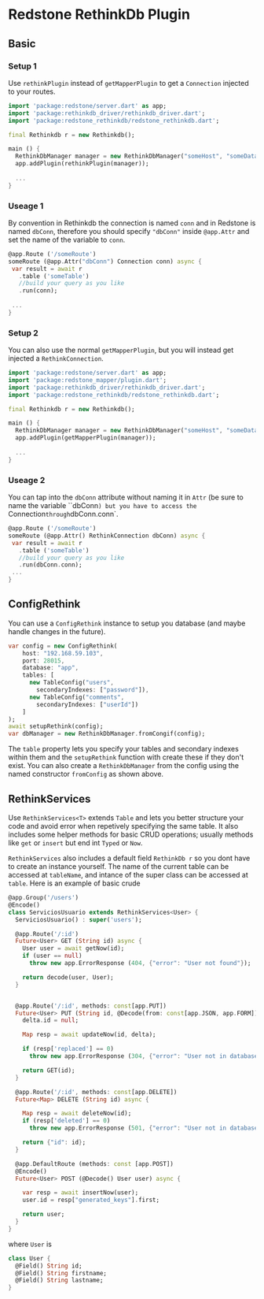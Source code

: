 # Redstone RethinkDb Plugin
## Basic
### Setup 1
Use `rethinkPlugin` instead of `getMapperPlugin` to get a `Connection` injected to your routes.
```dart
import 'package:redstone/server.dart' as app;
import 'package:rethinkdb_driver/rethinkdb_driver.dart';
import 'package:redstone_rethinkdb/redstone_rethinkdb.dart';

final Rethinkdb r = new Rethinkdb();

main () {
  RethinkDbManager manager = new RethinkDbManager("someHost", "someDatabase");
  app.addPlugin(rethinkPlugin(manager));
  
  ...
}
```
### Useage 1
By convention in Rethinkdb the connection is named `conn` and in Redstone is named `dbConn`, therefore you should specify `"dbConn"` inside `@app.Attr` and set the name of the variable to `conn`.
```dart
@app.Route ('/someRoute')
someRoute (@app.Attr("dbConn") Connection conn) async {
 var result = await r
   .table ('someTable')
   //build your query as you like
   .run(conn);
   
 ...
}
```
### Setup 2
You can also use the normal `getMapperPlugin`, but you will instead get injected a `RethinkConnection`.
```dart
import 'package:redstone/server.dart' as app;
import 'package:redstone_mapper/plugin.dart';
import 'package:rethinkdb_driver/rethinkdb_driver.dart';
import 'package:redstone_rethinkdb/redstone_rethinkdb.dart';

final Rethinkdb r = new Rethinkdb();

main () {
  RethinkDbManager manager = new RethinkDbManager("someHost", "someDatabase");
  app.addPlugin(getMapperPlugin(manager));
  
  ...
}
```
### Useage 2
You can tap into the `dbConn` attribute without naming it in `Attr` (be sure to name the variable ``dbConn`) but you have to access the `Connection` through `dbConn.conn`.
```dart
@app.Route ('/someRoute')
someRoute (@app.Attr() RethinkConnection dbConn) async {
 var result = await r
   .table ('someTable')
   //build your query as you like
   .run(dbConn.conn);
 ...
}
```
## ConfigRethink
You can use a `ConfigRethink` instance to setup you database (and maybe handle changes in the future).
```dart
var config = new ConfigRethink(
    host: "192.168.59.103",
    port: 28015,
    database: "app",
    tables: [
      new TableConfig("users",
        secondaryIndexes: ["password"]),
      new TableConfig("comments",
        secondaryIndexes: ["userId"])
    ]
);
await setupRethink(config);
var dbManager = new RethinkDbManager.fromCongif(config);
```
The `table` property lets you specify your tables and secondary indexes within them and the `setupRethink` function with create these if they don't exist.
You can also create a `RethinkDbManager` from the config using the named constructor `fromConfig` as shown above.

## RethinkServices
Use `RethinkServices<T>` extends `Table` and lets you better structure your code and avoid error when repetively specifying the same table. It also
includes some helper methods for basic CRUD operations; usually methods like `get` or `insert` but end int `Typed` or `Now`.

`RethinkServices` also includes a default field `RethinkDb r` so you dont have to create an instance yourself. The name
 of the current table can be accessed at `tableName`, and intance of the super class can be accessed at `table`. Here is
 an example of basic crude
 
 ```dart
 @app.Group('/users')
 @Encode()
 class ServiciosUsuario extends RethinkServices<User> {
   ServiciosUsuario() : super('users');
 
   @app.Route('/:id')
   Future<User> GET (String id) async {
     User user = await getNow(id);
     if (user == null)
       throw new app.ErrorResponse (404, {"error": "User not found"});
 
     return decode(user, User);
   }
 
 
   @app.Route('/:id', methods: const[app.PUT])
   Future<User> PUT (String id, @Decode(from: const[app.JSON, app.FORM]) User delta) async {
     delta.id = null;
 
     Map resp = await updateNow(id, delta);
 
     if (resp['replaced'] == 0)
       throw new app.ErrorResponse (304, {"error": "User not in database"});
 
     return GET(id);
   }
 
   @app.Route('/:id', methods: const[app.DELETE])
   Future<Map> DELETE (String id) async {
 
     Map resp = await deleteNow(id);
     if (resp['deleted'] == 0)
       throw new app.ErrorResponse (501, {"error": "User not in database"});
 
     return {"id": id};
   }
 
   @app.DefaultRoute (methods: const [app.POST])
   @Encode()
   Future<User> POST (@Decode() User user) async {
 
     var resp = await insertNow(user);
     user.id = resp["generated_keys"].first;
 
     return user;
   }
 }
 ```
 where `User` is
 ```dart
 class User {
   @Field() String id;
   @Field() String firstname;
   @Field() String lastname;
 }
 ```
